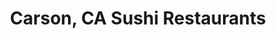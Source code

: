 ---
layout: city
title: Carson, CA Sushi Restaurants
permalink: /california/carson/
stateAbbr: CA
stateName: California
cityName: Carson

---